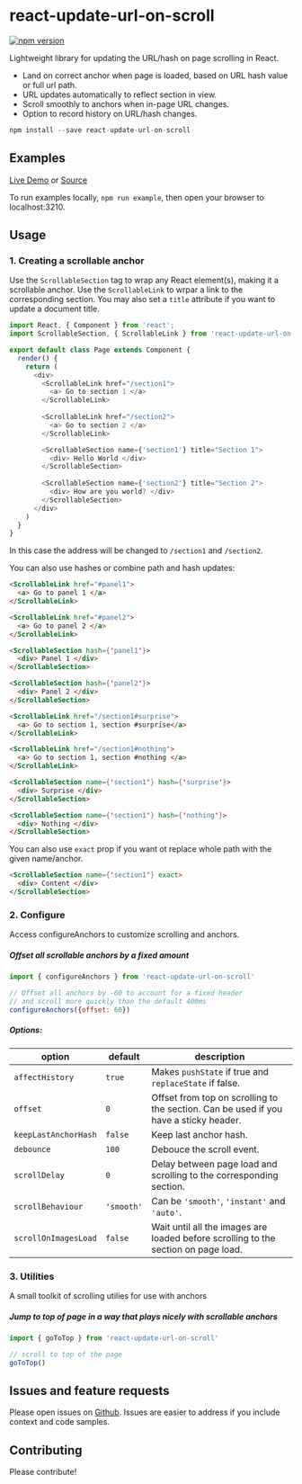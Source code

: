 react-update-url-on-scroll
=====================

[![npm version](https://img.shields.io/npm/v/react-update-url-on-scroll.svg?style=flat-square)](https://www.npmjs.com/package/react-update-url-on-scroll)

Lightweight library for updating the URL/hash on page scrolling in React.

* Land on correct anchor when page is loaded, based on URL hash value or full url path.
* URL updates automatically to reflect section in view.
* Scroll smoothly to anchors when in-page URL changes.
* Option to record history on URL/hash changes.

```js
npm install --save react-update-url-on-scroll
```

## Examples

[Live Demo](https://pvoznyuk.github.io/react-update-url-on-scroll/) or [Source](https://github.com/pvoznyuk/react-update-url-on-scroll/tree/master/example/src/components)

To run examples locally, `npm run example`, then open your
browser to localhost:3210.

## Usage

### 1. Creating a scrollable anchor

Use the `ScrollableSection` tag to wrap any React element(s), making it a scrollable anchor.
Use the `ScrollableLink` to wrpar a link to the corresponding section.
You may also set a `title` attribute if you want to update a document title.

```js
import React, { Component } from 'react';
import ScrollableSection, { ScrollableLink } from 'react-update-url-on-scroll';

export default class Page extends Component {
  render() {
    return (
      <div>
        <ScrollableLink href="/section1">
          <a> Go to section 1 </a>
        </ScrollableLink> 
        
        <ScrollableLink href="/section2">
          <a> Go to section 2 </a>
        </ScrollableLink> 

        <ScrollableSection name={'section1'} title="Section 1">
          <div> Hello World </div>
        </ScrollableSection>
        
        <ScrollableSection name={'section2'} title="Section 2">
          <div> How are you world? </div>
        </ScrollableSection>
      </div>
    )
  }
}
```

In this case the address will be changed to `/section1` and `/section2`.

You can also use hashes or combine path and hash updates:

```html
<ScrollableLink href="#panel1">
  <a> Go to panel 1 </a>
</ScrollableLink> 

<ScrollableLink href="#panel2">
  <a> Go to panel 2 </a>
</ScrollableLink> 

<ScrollableSection hash={'panel1'}>
  <div> Panel 1 </div>
</ScrollableSection>

<ScrollableSection hash={'panel2'}>
  <div> Panel 2 </div>
</ScrollableSection>
```

```html
<ScrollableLink href="/section1#surprise">
  <a> Go to section 1, section #surprise</a>
</ScrollableLink> 

<ScrollableLink href="/section1#nothing">
  <a> Go to section 1, section #nothing </a>
</ScrollableLink> 

<ScrollableSection name={'section1'} hash={'surprise'}>
  <div> Surprise </div>
</ScrollableSection>

<ScrollableSection name={'section1'} hash={'nothing'}>
  <div> Nothing </div>
</ScrollableSection>
```    

You can also use `exact` prop if you want ot replace whole path with the given name/anchor.

```html 
<ScrollableSection name={'section1'} exact>
  <div> Content </div>
</ScrollableSection>
```

### 2. Configure

Access configureAnchors to customize scrolling and anchors.

##### Offset all scrollable anchors by a fixed amount

```js
import { configureAnchors } from 'react-update-url-on-scroll'

// Offset all anchors by -60 to account for a fixed header
// and scroll more quickly than the default 400ms
configureAnchors({offset: 60})
```

##### Options:

| option                | default          | description      |
| --------------------  | ---------------- | ---------------- |
| `affectHistory`       | `true`           | Makes `pushState` if true and `replaceState` if false.
| `offset`              | `0`              | Offset from top on scrolling to the section. Can be used if you have a sticky header.
| `keepLastAnchorHash`  | `false`          | Keep last anchor hash.
| `debounce`            | `100`            | Debouce the scroll event.
| `scrollDelay`         | `0`              | Delay between page load and scrolling to the corresponding section.
| `scrollBehaviour`     | `'smooth'`       | Can be `'smooth'`, `'instant'` and `'auto'`.
| `scrollOnImagesLoad`  | `false`          | Wait until all the images are loaded before scrolling to the section on page load.

### 3. Utilities

A small toolkit of scrolling utilies for use with anchors

##### Jump to top of page in a way that plays nicely with scrollable anchors

```js
import { goToTop } from 'react-update-url-on-scroll'

// scroll to top of the page
goToTop()
```

## Issues and feature requests

Please open issues on [Github](https://github.com/pvoznyuk/react-update-url-on-scroll/issues). Issues are easier to address if you include context and code samples.

## Contributing

Please contribute!
